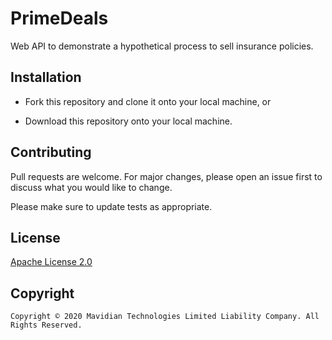 # PrimeDeals

Web API to demonstrate a hypothetical process to sell insurance policies.

## Installation

* Fork this repository and clone it onto your local machine, or

* Download this repository onto your local machine.

## Contributing

Pull requests are welcome. For major changes, please open an issue first to discuss what you would like to change.

Please make sure to update tests as appropriate.

## License

[Apache License 2.0](https://choosealicense.com/licenses/apache-2.0/)

## Copyright

```
Copyright © 2020 Mavidian Technologies Limited Liability Company. All Rights Reserved.
```
